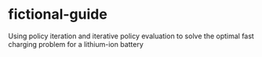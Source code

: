 # fictional-guide
Using policy iteration and iterative policy evaluation to solve the optimal fast charging problem for a lithium-ion battery
